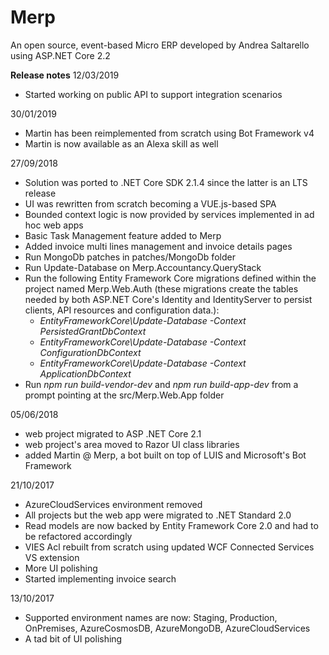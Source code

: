 # Merp
An open source, event-based Micro ERP developed by Andrea Saltarello using ASP.NET Core 2.2

**Release notes**
12/03/2019
- Started working on public API to support integration scenarios

30/01/2019
- Martin has been reimplemented from scratch using Bot Framework v4
- Martin is now available as an Alexa skill as well

27/09/2018
- Solution was ported to .NET Core SDK 2.1.4 since the latter is an LTS release
- UI was rewritten from scratch becoming a VUE.js-based SPA
- Bounded context logic is now provided by services implemented in ad hoc web apps
- Basic Task Management feature added to Merp
- Added invoice multi lines management and invoice details pages
- Run MongoDb patches in patches/MongoDb folder
- Run Update-Database on Merp.Accountancy.QueryStack
- Run the following Entity Framework Core migrations defined within the project named Merp.Web.Auth (these migrations create the tables needed by both ASP.NET Core's Identity and IdentityServer to persist clients, API resources and configuration data.):
    - *EntityFrameworkCore\Update-Database -Context PersistedGrantDbContext*
    - *EntityFrameworkCore\Update-Database -Context ConfigurationDbContext*
    - *EntityFrameworkCore\Update-Database -Context ApplicationDbContext*
- Run *npm run build-vendor-dev* and *npm run build-app-dev* from a prompt pointing at the src/Merp.Web.App folder
    

05/06/2018
- web project migrated to ASP .NET Core 2.1
- web project's area moved to Razor UI class libraries
- added Martin @ Merp, a bot built on top of LUIS and Microsoft's Bot Framework

21/10/2017
- AzureCloudServices environment removed
- All projects but the web app were migrated to .NET Standard 2.0
- Read models are now backed by Entity Framework Core 2.0 and had to be refactored accordingly
- VIES Acl rebuilt from scratch using updated WCF Connected Services VS extension
- More UI polishing
- Started implementing invoice search

13/10/2017
- Supported environment names are now: Staging, Production, OnPremises, AzureCosmosDB, AzureMongoDB, AzureCloudServices
- A tad bit of UI polishing